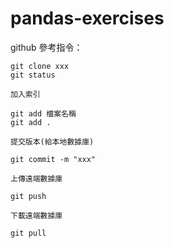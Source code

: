# pandas-exercises

github 參考指令：

```
git clone xxx
git status
```



```
加入索引

git add 檔案名稱
git add .
```



```
提交版本(給本地數據庫)

git commit -m "xxx"
```



```
上傳遠端數據庫

git push
```



```
下載遠端數據庫

git pull
```
